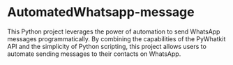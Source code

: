 # AutomatedWhatsapp-message
This Python project leverages the power of automation to send WhatsApp messages programmatically. By combining the capabilities of the PyWhatkit API and the simplicity of Python scripting, this project allows users to automate sending messages to their contacts on WhatsApp.
